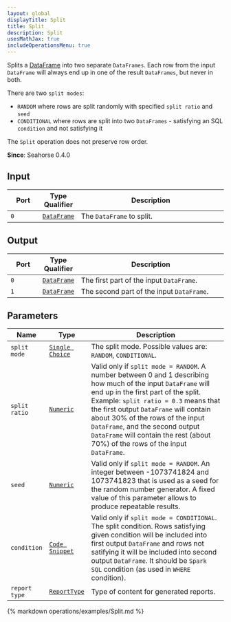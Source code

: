 ```yaml
---
layout: global
displayTitle: Split
title: Split
description: Split
usesMathJax: true
includeOperationsMenu: true
---
```


Splits a [DataFrame](../classes/dataframe.html) into two separate `DataFrames`. Each row from the
input `DataFrame` will always end up in one of the result `DataFrames`, but never in both.

There are two `split modes`:

* `RANDOM` where rows are split randomly with specified `split ratio` and `seed`
* `CONDITIONAL` where rows are split into two `DataFrames` - satisfying an SQL `condition` and not satisfying it

The `Split` operation does not preserve row order.

**Since**: Seahorse 0.4.0

## Input

<table>
<thead>
<tr>
<th style="width:15%">Port</th>
<th style="width:15%">Type Qualifier</th>
<th style="width:70%">Description</th>
</tr>
</thead>
<tbody>
<tr>
<td><code>0</code></td>
<td><code><a href="../classes/dataframe.html">DataFrame</a></code></td>
<td>The <code>DataFrame</code> to split.</td>
</tr>
</tbody>
</table>

## Output

<table>
<thead>
<tr>
<th style="width:15%">Port</th>
<th style="width:15%">Type Qualifier</th>
<th style="width:70%">Description</th>
</tr>
</thead>
<tbody>
<tr>
<td><code>0</code></td>
<td><code><a href="../classes/dataframe.html">DataFrame</a></code></td>
<td>The first part of the input <code>DataFrame</code>.</td>
</tr>
<tr>
<td><code>1</code></td>
<td><code><a href="../classes/dataframe.html">DataFrame</a></code></td>
<td>The second part of the input <code>DataFrame</code>.</td>
</tr>
</tbody>
</table>

## Parameters

<table class="table">
<thead>
<tr>
<th style="width:15%">Name</th>
<th style="width:15%">Type</th>
<th style="width:70%">Description</th>
</tr>
</thead>
<tbody>
<tr>
<td><code>split mode</code></td>
<td><code><a href="../parameter_types.html#single-choice">Single Choice</a></code></td>
<td>The split mode. Possible values are:
  <code>RANDOM</code>, <code>CONDITIONAL</code>.
</td>
</tr>
<tr>
<td><code>split ratio</code></td>
<td><code><a href="../parameter_types.html#numeric">Numeric</a></code></td>
<td>Valid only if <code>split mode = RANDOM</code>.
  A number between 0 and 1 describing how much of the input <code>DataFrame</code> will end up in
  the first part of the split. Example: <code>split ratio = 0.3</code> means that the first output
  <code>DataFrame</code> will contain about 30% of the rows of the input <code>DataFrame</code>,
  and the second output <code>DataFrame</code> will contain the rest (about 70%) of the rows
  of the input <code>DataFrame</code>.
</td>
</tr>
<tr>
<td><code>seed</code></td>
<td><code><a href="../parameter_types.html#numeric">Numeric</a></code></td>
<td>Valid only if <code>split mode = RANDOM</code>.
  An integer between -1073741824 and 1073741823 that is used as a seed for the random number
  generator. A fixed value of this parameter allows to produce repeatable results.
</td>
</tr>
<tr>
<td><code>condition</code></td>
<td><code><a href="../parameter_types.html#code-snippet">Code Snippet</a></code></td>
<td>Valid only if <code>split mode = CONDITIONAL</code>.
The split condition. Rows satisfying given condition will be included into first output <code>DataFrame</code>
and rows not satifying it will be included into second output <code>DataFrame</code>.
It should be <code>Spark SQL</code> condition (as used in <code>WHERE</code> condition).</td>
</tr>

<tr>
<td><code>report type</code></td>
<td><code><a href="../parameter_types.html#report-type">ReportType</a></code></td>
<td>Type of content for generated reports.</td>
</tr>

</tbody>
</table>

{% markdown operations/examples/Split.md %}
